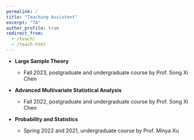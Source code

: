 ```yaml
---
permalink: /
title: "Teaching Assistent"
excerpt: "TA"
author_profile: true
redirect_from: 
  - /teach/
  - /teach.html
---
```


* **Large Sample Theory** 
  * Fall 2023, postgraduate and undergraduate course by Prof. Song Xi Chen

* **Advanced Multivariate Statistical Analysis**
  * Fall 2022, postgraduate and undergraduate course by Prof. Song Xi Chen

* **Probability and Statistics**
  * Spring 2022 and 2021, undergraduate course by Prof. Minya Xu 
